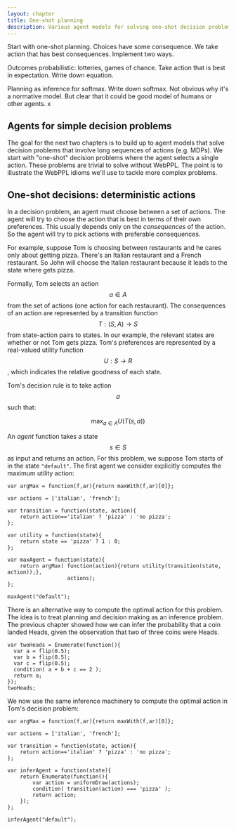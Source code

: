 ```yaml
---
layout: chapter
title: One-shot planning
description: Various agent models for solving one-shot decision problems. 
---
```


Start with one-shot planning. Choices have some consequence. We take action that has best consequences. Implement two ways.

Outcomes probabilistic: lotteries, games of chance. Take action that is best in expectation. Write down equation.

Planning as inference for softmax. Write down softmax. Not obvious why it's a normative model. But clear that it could be good model of humans or other agents. x

## Agents for simple decision problems

The goal for the next two chapters is to build up to agent models that solve decision problems that involve long sequences of actions (e.g. MDPs). We start with "one-shot" decision problems where the agent selects a single action. These problems are trivial to solve without WebPPL. The point is to illustrate the WebPPL idioms we'll use to tackle more complex problems. 

## One-shot decisions: deterministic actions
In a decision problem, an agent must choose between a set of actions. The agent will try to choose the action that is best in terms of their own preferences. This usually depends only on the *consequences* of the action. So the agent will try to pick actions with preferable consequences.

For example, suppose Tom is choosing between restaurants and he cares only about getting pizza. There's an Italian restaurant and a French restaurant. So John will choose the Italian restaurant because it leads to the state where gets pizza.

Formally, Tom selects an action $$a \in A$$ from the set of actions (one action for each restaurant). The consequences of an action are represented by a transition function $$T:(S,A) \to S$$ from state-action pairs to states. In our example, the relevant states are whether or not Tom gets pizza. Tom's preferences are represented by a real-valued utility function $$U:S \to R$$, which indicates the relative goodness of each state. 

Tom's decision rule is to take action $$a$$ such that:

$$
\max_{a \in A} U(T(s,a))
$$

An *agent* function takes a state $$s \in S$$ as input and returns an action. For this problem, we suppose Tom starts of in the state `"default"`. The first agent we consider explicitly computes the maximum utility action:

~~~~
var argMax = function(f,ar){return maxWith(f,ar)[0]};

var actions = ['italian', 'french'];
  
var transition = function(state, action){
    return action=='italian' ? 'pizza' : 'no pizza';
};
  
var utility = function(state){
    return state == 'pizza' ? 1 : 0;
};

var maxAgent = function(state){
    return argMax( function(action){return utility(transition(state, action));},
                   actions);
};

maxAgent("default");

~~~~

There is an alternative way to compute the optimal action for this problem. The idea is to treat planning and decision making as an inference problem. The previous chapter showed how we can infer the probability that a coin landed Heads, given the observation that two of three coins were Heads. 

~~~~
var twoHeads = Enumerate(function(){
  var a = flip(0.5);
  var b = flip(0.5);
  var c = flip(0.5);
  condition( a + b + c == 2 );
  return a;
});
twoHeads;  
~~~~

We now use the same inference machinery to compute the optimal action in Tom's decision problem:

~~~~
var argMax = function(f,ar){return maxWith(f,ar)[0]};

var actions = ['italian', 'french'];
  
var transition = function(state, action){
    return action=='italian' ? 'pizza' : 'no pizza';
};
  
var inferAgent = function(state){
    return Enumerate(function(){
        var action = uniformDraw(actions);
        condition( transition(action) === 'pizza' );
        return action;
    });
};

inferAgent("default");

~~~~
